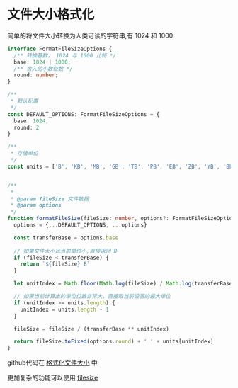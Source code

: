# 文件大小格式化

简单的将文件大小转换为人类可读的字符串,有 1024 和 1000

```ts
interface FormatFileSizeOptions {
  /** 转换基数， 1024 与 1000 比特 */
  base: 1024 | 1000;
  /** 舍入的小数位数 */
  round: number;
}

/**
 * 默认配置 
 */
const DEFAULT_OPTIONS: FormatFileSizeOptions = {
  base: 1024,
  round: 2
}

/**
 * 存储单位
 */
const units = ['B', 'KB', 'MB', 'GB', 'TB', 'PB', 'EB', 'ZB', 'YB', 'BB']


/**
 *
 * @param fileSize 文件数据
 * @param options
 */
function formatFileSize(fileSize: number, options?: FormatFileSizeOptions) {
  options = {...DEFAULT_OPTIONS, ...options} 

  const transferBase = options.base
  
  // 如果文件大小比当前单位小,直接返回 B 
  if (fileSize < transferBase) {
    return `${fileSize} B`
  }

  let unitIndex = Math.floor(Math.log(fileSize) / Math.log(transferBase))

  // 如果当前计算出的单位位数非常大，直接取当前设置的最大单位
  if (unitIndex >= units.length) {
    unitIndex = units.length - 1
  }

  fileSize = fileSize / (transferBase ** unitIndex)

  return fileSize.toFixed(options.round) + ' ' + units[unitIndex]
}
```

github代码在 [格式化文件大小](https://github.com/wsafight/Daily-Algorithm/blob/master/src/business/formatFileSize.ts) 中

更加复杂的功能可以使用 [filesize](https://github.com/avoidwork/filesize.js) 
 